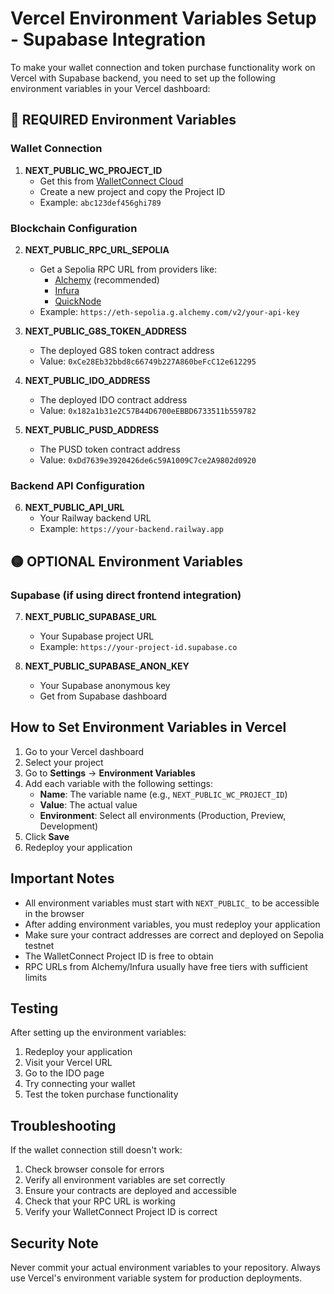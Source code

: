 # Vercel Environment Variables Setup - Supabase Integration

To make your wallet connection and token purchase functionality work on Vercel with Supabase backend, you need to set up the following environment variables in your Vercel dashboard:

## 🔴 **REQUIRED Environment Variables**

### **Wallet Connection**
1. **NEXT_PUBLIC_WC_PROJECT_ID**
   - Get this from [WalletConnect Cloud](https://cloud.walletconnect.com/)
   - Create a new project and copy the Project ID
   - Example: `abc123def456ghi789`

### **Blockchain Configuration**
2. **NEXT_PUBLIC_RPC_URL_SEPOLIA**
   - Get a Sepolia RPC URL from providers like:
     - [Alchemy](https://www.alchemy.com/) (recommended)
     - [Infura](https://infura.io/)
     - [QuickNode](https://www.quicknode.com/)
   - Example: `https://eth-sepolia.g.alchemy.com/v2/your-api-key`

3. **NEXT_PUBLIC_G8S_TOKEN_ADDRESS**
   - The deployed G8S token contract address
   - Value: `0xCe28Eb32bbd8c66749b227A860beFcC12e612295`

4. **NEXT_PUBLIC_IDO_ADDRESS**
   - The deployed IDO contract address
   - Value: `0x182a1b31e2C57B44D6700eEBBD6733511b559782`

5. **NEXT_PUBLIC_PUSD_ADDRESS**
   - The PUSD token contract address
   - Value: `0xDd7639e3920426de6c59A1009C7ce2A9802d0920`

### **Backend API Configuration**
6. **NEXT_PUBLIC_API_URL**
   - Your Railway backend URL
   - Example: `https://your-backend.railway.app`

## 🟡 **OPTIONAL Environment Variables**

### **Supabase (if using direct frontend integration)**
7. **NEXT_PUBLIC_SUPABASE_URL**
   - Your Supabase project URL
   - Example: `https://your-project-id.supabase.co`

8. **NEXT_PUBLIC_SUPABASE_ANON_KEY**
   - Your Supabase anonymous key
   - Get from Supabase dashboard

## How to Set Environment Variables in Vercel

1. Go to your Vercel dashboard
2. Select your project
3. Go to **Settings** → **Environment Variables**
4. Add each variable with the following settings:
   - **Name**: The variable name (e.g., `NEXT_PUBLIC_WC_PROJECT_ID`)
   - **Value**: The actual value
   - **Environment**: Select all environments (Production, Preview, Development)
5. Click **Save**
6. Redeploy your application

## Important Notes

- All environment variables must start with `NEXT_PUBLIC_` to be accessible in the browser
- After adding environment variables, you must redeploy your application
- Make sure your contract addresses are correct and deployed on Sepolia testnet
- The WalletConnect Project ID is free to obtain
- RPC URLs from Alchemy/Infura usually have free tiers with sufficient limits

## Testing

After setting up the environment variables:

1. Redeploy your application
2. Visit your Vercel URL
3. Go to the IDO page
4. Try connecting your wallet
5. Test the token purchase functionality

## Troubleshooting

If the wallet connection still doesn't work:

1. Check browser console for errors
2. Verify all environment variables are set correctly
3. Ensure your contracts are deployed and accessible
4. Check that your RPC URL is working
5. Verify your WalletConnect Project ID is correct

## Security Note

Never commit your actual environment variables to your repository. Always use Vercel's environment variable system for production deployments.

